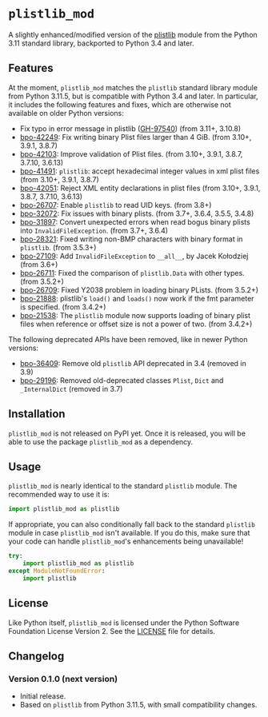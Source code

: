 # `plistlib_mod`

A slightly enhanced/modified version of the [plistlib](https://docs.python.org/3/library/plistlib.html) module from the Python 3.11 standard library,
backported to Python 3.4 and later.

## Features

At the moment,
`plistlib_mod` matches the `plistlib` standard library module from Python 3.11.5,
but is compatible with Python 3.4 and later.
In particular,
it includes the following features and fixes,
which are otherwise not available on older Python versions:

* Fix typo in error message in plistlib ([GH-97540](https://github.com/python/cpython/pull/97540)) (from 3.11+, 3.10.8)
* [bpo-42249](https://bugs.python.org/issue42249): Fix writing binary Plist files larger than 4 GiB. (from 3.10+, 3.9.1, 3.8.7)
* [bpo-42103](https://bugs.python.org/issue42103): Improve validation of Plist files. (from 3.10+, 3.9.1, 3.8.7, 3.7.10, 3.6.13)
* [bpo-41491](https://bugs.python.org/issue41491): `plistlib`: accept hexadecimal integer values in xml plist files (from 3.10+, 3.9.1, 3.8.7)
* [bpo-42051](https://bugs.python.org/issue42051): Reject XML entity declarations in plist files (from 3.10+, 3.9.1, 3.8.7, 3.7.10, 3.6.13)
* [bpo-26707](https://bugs.python.org/issue26707): Enable `plistlib` to read UID keys. (from 3.8+)
* [bpo-32072](https://bugs.python.org/issue32072): Fix issues with binary plists. (from 3.7+, 3.6.4, 3.5.5, 3.4.8)
* [bpo-31897](https://bugs.python.org/issue31897): Convert unexpected errors when read bogus binary plists into `InvalidFileException`. (from 3.7+, 3.6.4)
* [bpo-28321](https://bugs.python.org/issue28321): Fixed writing non-BMP characters with binary format in `plistlib`. (from 3.5.3+)
* [bpo-27109](https://bugs.python.org/issue27109): Add `InvalidFileException` to `__all__`, by Jacek Kołodziej (from 3.6+)
* [bpo-26711](https://bugs.python.org/issue26711): Fixed the comparison of `plistlib.Data` with other types. (from 3.5.2+)
* [bpo-26709](https://bugs.python.org/issue26709): Fixed Y2038 problem in loading binary PLists. (from 3.5.2+)
* [bpo-21888](https://bugs.python.org/issue21888): plistlib's `load()` and `loads()` now work if the fmt parameter is specified. (from 3.4.2+)
* [bpo-21538](https://bugs.python.org/issue21538): The `plistlib` module now supports loading of binary plist files when reference or offset size is not a power of two. (from 3.4.2+)

The following deprecated APIs have been removed,
like in newer Python versions:

* [bpo-36409](https://bugs.python.org/issue36409): Remove old `plistlib` API deprecated in 3.4 (removed in 3.9)
* [bpo-29196](https://bugs.python.org/issue29196): Removed old-deprecated classes `Plist`, `Dict` and `_InternalDict` (removed in 3.7)

## Installation

`plistlib_mod` is not released on PyPI yet.
Once it is released,
you will be able to use the package `plistlib_mod` as a dependency.

## Usage

`plistlib_mod` is nearly identical to the standard `plistlib` module.
The recommended way to use it is:

```python
import plistlib_mod as plistlib
```

If appropriate,
you can also conditionally fall back to the standard `plistlib` module
in case `plistlib_mod` isn't available.
If you do this,
make sure that your code can handle `plistlib_mod`'s enhancements being unavailable!

```python
try:
    import plistlib_mod as plistlib
except ModuleNotFoundError:
    import plistlib
```

## License

Like Python itself,
`plistlib_mod` is licensed under the Python Software Foundation License Version 2.
See the [LICENSE](./LICENSE) file for details.

## Changelog

### Version 0.1.0 (next version)

* Initial release.
* Based on `plistlib` from Python 3.11.5,
  with small compatibility changes.
